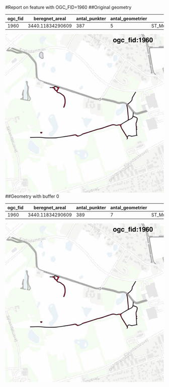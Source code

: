 #Report on feature with OGC_FID=1960
##Original geometry



| ogc_fid |  beregnet_areal  | antal_punkter | antal_geometrier |      type       |
|---------|------------------|---------------|------------------|-----------------|
|    1960 | 3440.11834290609 |           387 |                5 | ST_MultiPolygon|
![geom](../images/1960_invalid.jpg)
##Geometry with buffer 0



| ogc_fid |  beregnet_areal  | antal_punkter | antal_geometrier |      type       |
|---------|------------------|---------------|------------------|-----------------|
|    1960 | 3440.11834290609 |           389 |                7 | ST_MultiPolygon|
![geom](../images/1960_buffer0.jpg)
